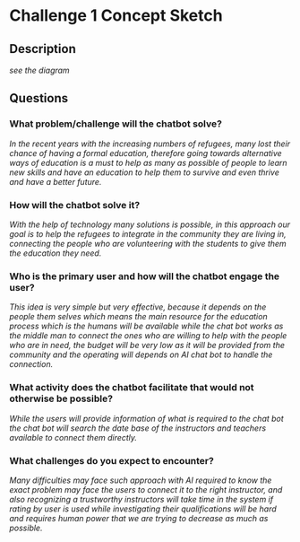 # Challenge 1 Concept Sketch

## Description

*see the diagram*

## Questions

### What problem/challenge will the chatbot solve? 

*In the recent years with the increasing numbers of refugees, many lost their chance of having a formal
education, therefore going towards alternative ways of education is a must to help as many as possible
of people to learn new skills and have an education to help them to survive and even thrive and have a
better future.*

### How will the chatbot solve it? 

*With the help of technology many solutions is possible, in this approach our goal is to help the refugees
to integrate in the community they are living in, connecting the people who are volunteering with the
students to give them the education they need.*

### Who is the primary user and how will the chatbot engage the user?

*This idea is very simple but very effective, because it depends on the people them selves which means
the main resource for the education process which is the humans will be available while the chat bot
works as the middle man to connect the ones who are willing to help with the people who are in need,
the budget will be very low as it will be provided from the community and the operating will depends
on AI chat bot to handle the connection.*

### What activity does the chatbot facilitate that would not otherwise be possible? 

*While the users will provide information of what is required to the chat bot the chat bot will search the
date base of the instructors and teachers available to connect them directly.*

### What challenges do you expect to encounter?

*Many difficulties may face such approach with AI required to know the exact problem may face the
users to connect it to the right instructor, and also recognizing a trustworthy instructors will take time in
the system if rating by user is used while investigating their qualifications will be hard and requires
human power that we are trying to decrease as much as possible.*
